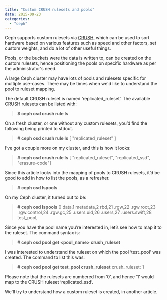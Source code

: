 ```yaml
---
title: "Custom CRUSH rulesets and pools"
date: 2015-09-23
categories:
  - "ceph"
---
```

<!--more-->
Ceph supports custom rulesets via [CRUSH](http://ceph.com/papers/weil-crush-sc06.pdf), which can be used to sort hardware based on various features such as speed and other factors, set custom weights, and do a lot of other useful things.

Pools, or the buckets were the data is written to, can be created on the custom rulesets, hence positioning the pools on specific hardware as per the administrator's need.

A large Ceph cluster may have lots of pools and rulesets specific for multiple use-cases. There may be times when we'd like to understand the pool to ruleset mapping.

The default CRUSH ruleset is named ‘replicated\_ruleset’. The available CRUSH rulesets can be listed with:

> **$ ceph osd crush rule ls**

On a fresh cluster, or one without any custom rulesets, you’d find the following being printed to stdout.

> **\# ceph osd crush rule ls** \[ "replicated\_ruleset" \]

I’ve got a couple more on my cluster, and this is how it looks:

> **\# ceph osd crush rule ls** \[ "replicated\_ruleset", "replicated\_ssd", "erasure-code"\]

Since this article looks into the mapping of pools to CRUSH rulesets, it’d be good to add in how to list the pools, as a refresher.

> **\# ceph osd lspools**

On my Ceph cluster, it turned out to be:

> **\# ceph osd lspools** 0 data,1 metadata,2 rbd,21 .rgw,22 .rgw.root,23 .rgw.control,24 .rgw.gc,25 .users.uid,26 .users,27 .users.swift,28 test\_pool,

Since you have the pool name you’re interested in, let’s see how to map it to the ruleset. The command syntax is:

> **\# ceph osd pool get <pool\_name> crush\_ruleset**

I was interested to understand the ruleset on which the pool ‘test\_pool’ was created. The command to list this was:

> **\# ceph osd pool get test\_pool crush\_ruleset** crush\_ruleset: 1

Please note that the rulesets are numbered from ‘0’, and hence ‘1’ would map to the CRUSH ruleset ‘replicated\_ssd’.

We'll try to understand how a custom ruleset is created, in another article.
